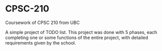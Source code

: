 # CPSC-210
Coursework of CPSC 210 from UBC

A simple project of TODO list. This project was done with 5 phases, each completing one or some functions of the entire project, with detailed requirements given by the school. 
